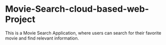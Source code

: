 # Movie-Search-cloud-based-web-Project
This is a Movie Search Application, where users can search for their favorite movie and find relevant information.
